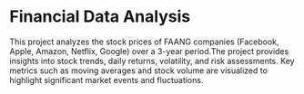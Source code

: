# Financial Data Analysis

This project analyzes the stock prices of FAANG companies (Facebook, Apple, Amazon, Netflix, Google) over a 3-year period.The project provides insights into stock trends, daily returns, volatility, and risk assessments. Key metrics such as moving averages and stock volume are visualized to highlight significant market events and fluctuations.
